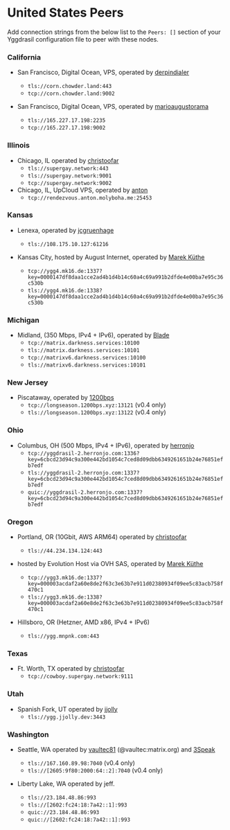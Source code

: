 # United States Peers

Add connection strings from the below list to the `Peers: []` section of your
Yggdrasil configuration file to peer with these nodes.

### California

* San Francisco, Digital Ocean, VPS, operated by [derpindialer](https://github.com/derpindialer)
  * `tls://corn.chowder.land:443`
  * `tcp://corn.chowder.land:9002`

* San Francisco, Digital Ocean, VPS, operated by [marioaugustorama](https://github.com/marioaugustorama)
  * `tls://165.227.17.198:2235`
  * `tcp://165.227.17.198:9002`

### Illinois

* Chicago, IL operated by [christoofar](https://github.com/christoofar)
  * `tls://supergay.network:443`
  * `tls://supergay.network:9001`
  * `tcp://supergay.network:9002`
* Chicago, IL, UpCloud VPS, operated by [anton](mailto:anton.stay.connected@gmail.com)
  * `tcp://rendezvous.anton.molyboha.me:25453`

### Kansas

* Lenexa, operated by [jcgruenhage](https://jcg.re)
  * `tls://108.175.10.127:61216`

* Kansas City, hosted by August Internet, operated by [Marek Küthe](https://mk16.de/)
  * `tcp://ygg4.mk16.de:1337?key=0000147df8daa1cce2ad4b1d4b14c60a4c69a991b2dfde4e00ba7e95c36c530b`
  * `tls://ygg4.mk16.de:1338?key=0000147df8daa1cce2ad4b1d4b14c60a4c69a991b2dfde4e00ba7e95c36c530b`

### Michigan

* Midland, (350 Mbps, IPv4 + IPv6), operated by [Blade](https://matrix.to/#/@blade:matrix.darkness.services)
  * `tcp://matrix.darkness.services:10100`
  * `tls://matrix.darkness.services:10101`
  * `tcp://matrixv6.darkness.services:10100`
  * `tls://matrixv6.darkness.services:10101`
    
### New Jersey

* Piscataway, operated by [1200bps](https://longseason.1200bps.xyz)
  * `tcp://longseason.1200bps.xyz:13121` (v0.4 only)
  * `tls://longseason.1200bps.xyz:13122` (v0.4 only)

### Ohio

* Columbus, OH (500 Mbps, IPv4 + IPv6), operated by [herronjo](https://joshiepoo.com)
  * `tcp://yggdrasil-2.herronjo.com:1336?key=6cbcd23d94c9a300e442bd1054c7ced8d09dbb6349261651b24e76851efb7edf`
  * `tls://yggdrasil-2.herronjo.com:1337?key=6cbcd23d94c9a300e442bd1054c7ced8d09dbb6349261651b24e76851efb7edf`
  * `quic://yggdrasil-2.herronjo.com:1337?key=6cbcd23d94c9a300e442bd1054c7ced8d09dbb6349261651b24e76851efb7edf`

### Oregon

* Portland, OR (10Gbit, AWS ARM64) operated by [christoofar](https://github.com/christoofar)
  * `tls://44.234.134.124:443`

* hosted by Evolution Host via OVH SAS, operated by [Marek Küthe](https://mk16.de/)
  * `tcp://ygg3.mk16.de:1337?key=000003acdaf2a60e8de2f63c3e63b7e911d02380934f09ee5c83acb758f470c1`
  * `tls://ygg3.mk16.de:1338?key=000003acdaf2a60e8de2f63c3e63b7e911d02380934f09ee5c83acb758f470c1`

* Hillsboro, OR (Hetzner, AMD x86, IPv4 + IPv6)
  * `tls://ygg.mnpnk.com:443`

### Texas

* Ft. Worth, TX operated by [christoofar](https://github.com/christoofar)
  * `tcp://cowboy.supergay.network:9111`

### Utah

* Spanish Fork, UT operated by [jjolly](https://github.com/jjolly)
  * `tls://ygg.jjolly.dev:3443`

### Washington

* Seattle, WA operated by [vaultec81](https://github.com/vaultec81) (@vaultec:matrix.org) and [3Speak](https://3speak.tv)
  * `tls://167.160.89.98:7040` (v0.4 only)
  * `tls://[2605:9f80:2000:64::2]:7040` (v0.4 only)

* Liberty Lake, WA operated by jeff.
  * `tls://23.184.48.86:993`
  * `tls://[2602:fc24:18:7a42::1]:993`
  * `quic://23.184.48.86:993`
  * `quic://[2602:fc24:18:7a42::1]:993`
